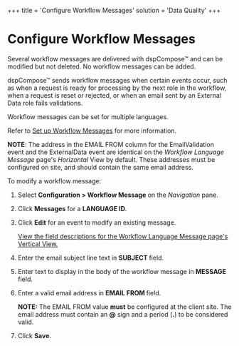 +++
title = 'Configure Workflow Messages'
solution = 'Data Quality'
+++

# Configure Workflow Messages

Several workflow messages are delivered with dspCompose™ and can be
modified but not deleted. No workflow messages can be added.

dspCompose™ sends workflow messages when certain events occur, such as
when a request is ready for processing by the next role in the workflow,
when a request is reset or rejected, or when an email sent by an
External Data role fails validations.

Workflow messages can be set for multiple languages.

Refer to [Set up Workflow Messages](Set_up_Workflow_Messages.htm) for
more information.

**NOTE**: The address in the EMAIL FROM column for the EmailValidation
event and the ExternalData event are identical on the
<span style="font-style: italic;">Workflow Language Message</span>
page's <span style="font-style: italic;">Horizontal</span> View by
default. These addresses must be configured on site, and should contain
the same email address.

To modify a workflow message:

1.  Select **Configuration \> Workflow Message** on the *Navigation
    <span style="font-style: normal;">pane</span>*.

2.  Click **Messages** for a **LANGUAGE
    ID<span style="font-weight: normal;">.</span>**

3.  Click **Edit** for an event to modify an existing message.
    
    [View the field descriptions for the Workflow Language Message
    page's Vertical View.](../Page_Desc/Workflow_Language_Message_H.htm)

4.  Enter the email subject line text in **SUBJECT
    <span style="font-weight: normal;">field</span>**.

5.  Enter text to display in the body of the workflow message in
    **MESSAGE <span style="font-weight: normal;">field</span>**.

6.  Enter a valid email address in **EMAIL FROM
    <span style="font-weight: normal;">field</span>**.
    
    **NOTE:** The EMAIL FROM value **must** be configured at the client
    site. The email address must contain an **@** sign and a period
    (**.**) to be considered valid.

7.  Click **Save**.
